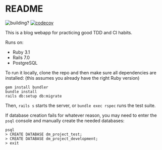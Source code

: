 # README

![building?](https://github.com/sherwin-kwan/dm-project/actions/workflows/test.yml/badge.svg)
[![codecov](https://codecov.io/gh/sherwin-kwan/dm-project/branch/master/graph/badge.svg?token=3FIKBG7MY8)](https://codecov.io/gh/sherwin-kwan/dm-project)

This is a blog webapp for practicing good TDD and CI habits.

Runs on:
* Ruby 3.1
* Rails 7.0
* PostgreSQL 

To run it locally, clone the repo and then make sure all dependencies are installed: (this assumes you already have the right Ruby version)
```
gem install bundler
bundle install
rails db:setup db:migrate
```

Then, `rails s` starts the server, or `bundle exec rspec` runs the test suite.

If database creation fails for whatever reason, you may need to enter the `psql` console and manually create the needed databases:
```
psql
> CREATE DATABASE dm_project_test;
> CREATE DATABASE dm_project_development;
> exit
```